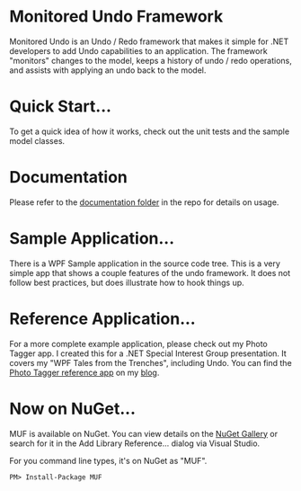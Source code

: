 # Monitored Undo Framework
Monitored Undo is an Undo / Redo framework that makes it simple for .NET developers to add 
Undo capabilities to an application. The framework "monitors" changes to the model, keeps a 
history of undo / redo operations, and assists with applying an undo back to the model.

# Quick Start...
To get a quick idea of how it works, check out the unit tests and the sample model classes.

# Documentation
Please refer to the [documentation folder](docs/) in the repo for details on usage.

# Sample Application...
There is a WPF Sample application in the source code tree. This is a very simple app that 
shows a couple features of the undo framework. It does not follow best practices, but does
illustrate how to hook things up.

# Reference Application...
For a more complete example application, please check out my Photo Tagger app. I created 
this for a .NET Special Interest Group presentation. It covers my "WPF Tales from the 
Trenches", including Undo. You can find the 
[Photo Tagger reference app](http://blog.alner.net/archive/2010/10/13/wpf_ef_4_sig_presentation_2010.aspx) 
on my [blog](http://blog.alner.net).

# Now on NuGet...
MUF is available on NuGet. You can view details on the 
[NuGet Gallery](http://nuget.org/List/Packages/MUF) or search for it in the Add Library 
Reference... dialog via Visual Studio. 

For you command line types, it's on NuGet as "MUF".  

`PM> Install-Package MUF`
